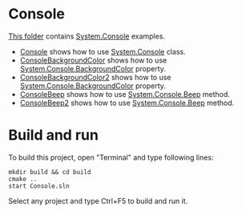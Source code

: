 # Console

[This folder](.) contains [System.Console](https://learn.microsoft.com/en-us/dotnet/api/system.console) examples.

* [Console](Console/README.md) shows how to use [System.Console](https://learn.microsoft.com/en-us/dotnet/api/system.console) class.
* [ConsoleBackgroundColor](ConsoleBackgroundColor/README.md) shows how to use [System.Console.BackgroundColor](https://learn.microsoft.com/en-us/dotnet/api/system.console.backgroundcolor) property.
* [ConsoleBackgroundColor2](ConsoleBackgroundColor2/README.md) shows how to use [System.Console.BackgroundColor](https://learn.microsoft.com/en-us/dotnet/api/system.console.backgroundcolor) property.
* [ConsoleBeep](ConsoleBeep/README.md) shows how to use [System.Console.Beep](https://learn.microsoft.com/en-us/dotnet/api/system.console.beep) method.
* [ConsoleBeep2](ConsoleBeep2/README.md) shows how to use [System.Console.Beep](https://learn.microsoft.com/en-us/dotnet/api/system.console.beep) method.

# Build and run

To build this project, open "Terminal" and type following lines:

```batch
mkdir build && cd build
cmake ..
start Console.sln
```

Select any project and type Ctrl+F5 to build and run it.

